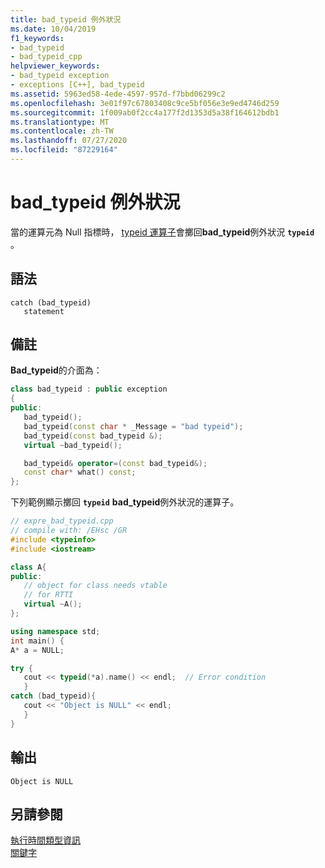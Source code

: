```yaml
---
title: bad_typeid 例外狀況
ms.date: 10/04/2019
f1_keywords:
- bad_typeid
- bad_typeid_cpp
helpviewer_keywords:
- bad_typeid exception
- exceptions [C++], bad_typeid
ms.assetid: 5963ed58-4ede-4597-957d-f7bbd06299c2
ms.openlocfilehash: 3e01f97c67803408c9ce5bf056e3e9ed4746d259
ms.sourcegitcommit: 1f009ab0f2cc4a177f2d1353d5a38f164612bdb1
ms.translationtype: MT
ms.contentlocale: zh-TW
ms.lasthandoff: 07/27/2020
ms.locfileid: "87229164"
---
```

# <a name="bad_typeid-exception"></a>bad_typeid 例外狀況

當的運算元為 Null 指標時， [typeid 運算子](../cpp/typeid-operator.md)會擲回**bad_typeid**例外狀況 **`typeid`** 。

## <a name="syntax"></a>語法

```
catch (bad_typeid)
   statement
```

## <a name="remarks"></a>備註

**Bad_typeid**的介面為：

```cpp
class bad_typeid : public exception
{
public:
   bad_typeid();
   bad_typeid(const char * _Message = "bad typeid");
   bad_typeid(const bad_typeid &);
   virtual ~bad_typeid();

   bad_typeid& operator=(const bad_typeid&);
   const char* what() const;
};
```

下列範例顯示擲回 **`typeid`** **bad_typeid**例外狀況的運算子。

```cpp
// expre_bad_typeid.cpp
// compile with: /EHsc /GR
#include <typeinfo>
#include <iostream>

class A{
public:
   // object for class needs vtable
   // for RTTI
   virtual ~A();
};

using namespace std;
int main() {
A* a = NULL;

try {
   cout << typeid(*a).name() << endl;  // Error condition
   }
catch (bad_typeid){
   cout << "Object is NULL" << endl;
   }
}
```

## <a name="output"></a>輸出

```Output
Object is NULL
```

## <a name="see-also"></a>另請參閱

[執行時間類型資訊](../cpp/run-time-type-information.md)\
[關鍵字](../cpp/keywords-cpp.md)
